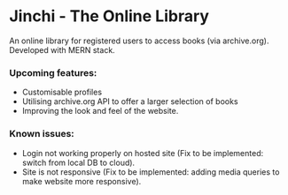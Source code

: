 # Jinchi - The Online Library

An online library for registered users to access books (via archive.org).
Developed with MERN stack.

### Upcoming features:
- Customisable profiles
- Utilising archive.org API to offer a larger selection of books
- Improving the look and feel of the website.

### Known issues:
- Login not working properly on hosted site (Fix to be implemented: switch from local DB to cloud).
- Site is not responsive (Fix to be implemented: adding media queries to make website more responsive).
